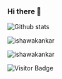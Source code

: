 ### Hi there 👋

![Github stats](https://github-readme-stats.vercel.app/api?username=ishawakankar&show_icons=true&theme=dark&hide=issues)

<p><img src="https://github-readme-streak-stats.herokuapp.com/?user=ishawakankar&" alt="ishawakankar" /></p>

<p><img src="https://github-readme-stats.vercel.app/api/top-langs?username=ishawakankar&show_icons=true&locale=en&layout=compact" alt="ishawakankar" /></p>

<!--
**ishawakankar/ishawakankar** is a ✨ _special_ ✨ repository because its `README.md` (this file) appears on your GitHub profile.

Here are some ideas to get you started:

- 🔭 I’m currently working on ...
- 🌱 I’m currently learning ...
- 👯 I’m looking to collaborate on ...
- 🤔 I’m looking for help with ...
- 💬 Ask me about ...
- 📫 How to reach me: ...
- 😄 Pronouns: ...
- ⚡ Fun fact: ...
-->


![Visitor Badge](https://visitor-badge.laobi.icu/badge?page_id=ishawakankar.ishawakankar)
